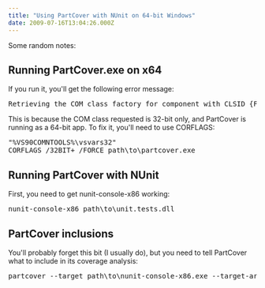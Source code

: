 ```yaml
---
title: "Using PartCover with NUnit on 64-bit Windows"
date: 2009-07-16T13:04:26.000Z
---
```

Some random notes:

## Running PartCover.exe on x64

If you run it, you'll get the following error message:

<pre>Retrieving the COM class factory for component with CLSID {FB20430E-CDC9-45D7-8453-272268002E08} failed due to the following error: 80040153.</pre>

This is because the COM class requested is 32-bit only, and PartCover is running as a 64-bit app. To fix it, you'll need to use CORFLAGS:
<pre>"%VS90COMNTOOLS%\vsvars32"
CORFLAGS /32BIT+ /FORCE path\to\partcover.exe
</pre>

## Running PartCover with NUnit

First, you need to get nunit-console-x86 working:

<pre>nunit-console-x86 path\to\unit.tests.dll
</pre>

## PartCover inclusions

You'll probably forget this bit (I usually do), but you need to tell PartCover what to include in its coverage analysis:

<pre>partcover --target path\to\nunit-console-x86.exe --target-args path\to\unit.tests.dll --include [*]* --output PartCoverResults.xml
</pre>